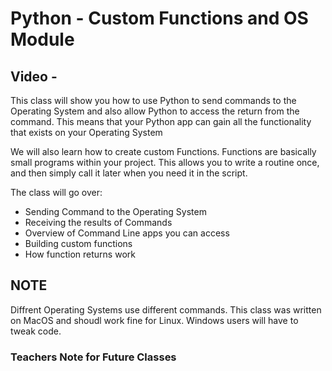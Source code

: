 # Python - Custom Functions and OS Module 

## Video - 

This class will show you how to use Python to send commands to the Operating System and also allow Python to access the return from the command. This means that your Python app can gain all the functionality that exists on your Operating System

We will also learn how to create custom Functions. Functions are basically small programs within your project. This allows you to write a routine once, and then simply call it later when you need it in the script.

The class will go over:
- Sending Command to the Operating System
- Receiving the results of Commands
- Overview of Command Line apps you can access
- Building custom functions
- How function returns work

## NOTE

Diffrent Operating Systems use different commands.  This class was written on MacOS and shoudl work fine for Linux.  Windows users will have to tweak code.

### Teachers Note for Future Classes
